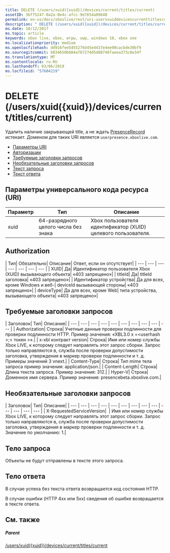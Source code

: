 ```yaml
---
title: DELETE (/users/xuid({xuid})/devices/current/titles/current)
assetID: 3bf75247-0a2a-0e4c-afcc-9e7654a89648
permalink: en-us/docs/xboxlive/rest/uri-usersxuiddevicescurrenttitlescurrentdelete.html
description: " DELETE (/users/xuid({xuid})/devices/current/titles/current)"
ms.date: 10/12/2017
ms.topic: article
keywords: xbox live, xbox, игры, uwp, windows 10, xbox one
ms.localizationpriority: medium
ms.openlocfilehash: dd916fee5455276d45e4437e4ee90cacbde30bf9
ms.sourcegitcommit: b034650b684a767274d5d88746faeea373c8e34f
ms.translationtype: MT
ms.contentlocale: ru-RU
ms.lasthandoff: 03/06/2019
ms.locfileid: "57604219"
---
```

# <a name="delete-usersxuidxuiddevicescurrenttitlescurrent"></a>DELETE (/users/xuid({xuid})/devices/current/titles/current)
Удалить наличие закрывающей title, а не ждать [PresenceRecord](../../json/json-presencerecord.md) истекает. Доменом для таких URI является `userpresence.xboxlive.com`.
 
  * [Параметры URI](#ID4EZ)
  * [Авторизации](#ID4EEB)
  * [Требуемые заголовки запросов](#ID4ERD)
  * [Необязательные заголовки запросов](#ID4EVF)
  * [Текст запроса](#ID4EVG)
  * [Текст ответа](#ID4EAH)
 
<a id="ID4EZ"></a>

 
## <a name="uri-parameters"></a>Параметры универсального кода ресурса (URI)
 
| Параметр| Тип| Описание| 
| --- | --- | --- | 
| xuid| 64-разрядного целого числа без знака| Xbox пользователя идентификатор (XUID) целевого пользователя.| 
  
<a id="ID4EEB"></a>

 
## <a name="authorization"></a>Authorization
 
| Тип| Обязательно| Описание| Ответ, если он отсутствует| 
| --- | --- | --- | --- | --- | --- | --- | 
| XUID| Да| Идентификатор пользователя Xbox (XUID) вызывающего объекта| «403 запрещено»| 
| titleId| Да| titleId заголовка| «403 запрещено»| 
| Идентификатор устройства| Да для всех, кроме Windows и веб-| deviceId вызывающей стороны| «403 запрещено»| 
| deviceType| Да для всех, кроме Web| типа устройства, вызывающего объекта| «403 запрещено»| 
  
<a id="ID4ERD"></a>

 
## <a name="required-request-headers"></a>Требуемые заголовки запросов
 
| Заголовок| Тип| Описание| 
| --- | --- | --- | --- | --- | --- | --- | --- | --- | --- | 
| Authorization| Строка| Учетные данные проверки подлинности для проверки подлинности HTTP. Пример значения: «XBL3.0 x =&lt;userhash >;&lt; токен >».| 
| x-xbl контракт version| Строка| Имя или номер службы Xbox LIVE, к которому следует направлять этот запрос сборки. Запрос только направляются в, служба после проверки допустимости заголовка, утверждения в маркер проверки подлинности и т. д. Примеры значений 3 vnext.| 
| Content-Type| Строка| Тип mime тела запроса пример значения: application/json.| 
| Content-Length| Строка| Длина текста запроса. Пример значения: 312.| 
| Hyper-V| Строка| Доменное имя сервера. Пример значения: presencebeta.xboxlive.com.| 
  
<a id="ID4EVF"></a>

 
## <a name="optional-request-headers"></a>Необязательные заголовки запросов
 
| Заголовок| Тип| Описание| 
| --- | --- | --- | --- | --- | --- | --- | --- | --- | --- | --- | --- | --- | 
| X-RequestedServiceVersion|  | Имя или номер службы Xbox LIVE, к которому следует направлять этот запрос сборки. Запрос только направляются в, служба после проверки допустимости заголовка, утверждения в маркер проверки подлинности и т. д. Значение по умолчанию: 1.| 
  
<a id="ID4EVG"></a>

 
## <a name="request-body"></a>Тело запроса
 
Объекты не будут отправлены в тексте этого запроса.
  
<a id="ID4EAH"></a>

 
## <a name="response-body"></a>Тело ответа
 
В случае успеха без текста ответа возвращается код состояния HTTP.
 
В случае ошибки (HTTP 4xx или 5xx) сведения об ошибке возвращается в тексте ответа.
  
<a id="ID4ELH"></a>

 
## <a name="see-also"></a>См. также
 
<a id="ID4ENH"></a>

 
##### <a name="parent"></a>Parent 

[/users/xuid({xuid})/devices/current/titles/current](uri-usersxuiddevicescurrenttitlescurrent.md)

   